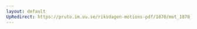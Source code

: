 ```yaml
---
layout: default
UpRedirect: https://pruto.im.uu.se/riksdagen-motions-pdf/1870/mot_1870__ak__214/mot_1870__ak__214-001.pdf
---
```

